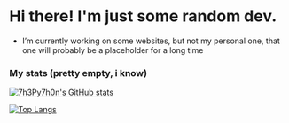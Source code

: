 # Hi there! I'm just some random dev.

- I’m currently working on some websites, but not my personal one, that one will probably be a placeholder for a long time

### My stats (pretty empty, i know)


[![7h3Py7h0n's GitHub stats](https://github-readme-stats.vercel.app/api?username=7h3Py7h0n&theme=radical)](https://github.com/anuraghazra/github-readme-stats)

[![Top Langs](https://github-readme-stats.vercel.app/api/top-langs/?username=7h3Py7h0n&theme=radical)](https://github.com/anuraghazra/github-readme-stats)
